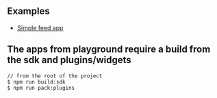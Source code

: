 ## Examples

- [Simple feed app](./ui/akasha.world/)

## The apps from playground require a build from the sdk and plugins/widgets

```shell script
// from the root of the project
$ npm run build:sdk
$ npm run pack:plugins
```
